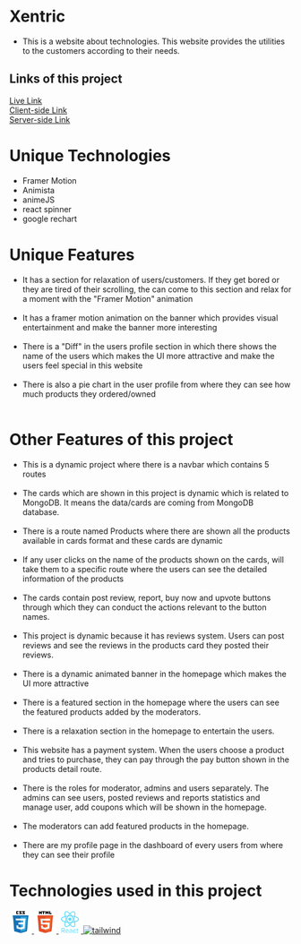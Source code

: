 # Xentric

- This is a website about technologies. This website provides the utilities to
  the customers according to their needs.

## Links of this project

[Live Link](http://localhost:5000/) <br>
[Client-side Link](https://github.com/Abrar-404/xentric-client) <br>
[Server-side Link](https://github.com/Abrar-404/xentric-server) <br>

# Unique Technologies

- Framer Motion
- Animista
- animeJS
- react spinner
- google rechart

# Unique Features

- It has a section for relaxation of users/customers. If they get bored or they
  are tired of their scrolling, the can come to this section and relax for a
  moment with the "Framer Motion" animation <br> <br>
- It has a framer motion animation on the banner which provides visual
  entertainment and make the banner more interesting <br> <br>
- There is a "Diff" in the users profile section in which there shows the name
  of the users which makes the UI more attractive and make the users feel
  special in this website <br> <br>
- There is also a pie chart in the user profile from where they can see how much
  products they ordered/owned <br> <br>

# Other Features of this project

- This is a dynamic project where there is a navbar which contains 5 routes <br>
  <br>
- The cards which are shown in this project is dynamic which is related to
  MongoDB. It means the data/cards are coming from MongoDB database. <br> <br>
- There is a route named Products where there are shown all the products
  available in cards format and these cards are dynamic <br> <br>
- If any user clicks on the name of the products shown on the cards, will take
  them to a specific route where the users can see the detailed information of
  the products<br> <br>
- The cards contain post review, report, buy now and upvote buttons through
  which they can conduct the actions relevant to the button names. <br> <br>
- This project is dynamic because it has reviews system. Users can post reviews
  and see the reviews in the products card they posted their reviews. <br> <br>
- There is a dynamic animated banner in the homepage which makes the UI more
  attractive <br> <br>
- There is a featured section in the homepage where the users can see the
  featured products added by the moderators. <br> <br>
- There is a relaxation section in the homepage to entertain the users.<br> <br>
- This website has a payment system. When the users choose a product and tries
  to purchase, they can pay through the pay button shown in the products detail
  route. <br> <br>
- There is the roles for moderator, admins and users separately. The admins can
  see users, posted reviews and reports statistics and manage user, add coupons
  which will be shown in the homepage. <br> <br>
- The moderators can add featured products in the homepage. <br> <br>
- There are my profile page in the dashboard of every users from where they can
  see their profile

# Technologies used in this project

<p align="left"> <a href="https://www.w3schools.com/css/" target="_blank" rel="noreferrer"> <img src="https://raw.githubusercontent.com/devicons/devicon/master/icons/css3/css3-original-wordmark.svg" alt="css3" width="40" height="40"/> </a> <a href="https://www.w3.org/html/" target="_blank" rel="noreferrer"> <img src="https://raw.githubusercontent.com/devicons/devicon/master/icons/html5/html5-original-wordmark.svg" alt="html5" width="40" height="40"/> </a> <a href="https://reactjs.org/" target="_blank" rel="noreferrer"> <img src="https://raw.githubusercontent.com/devicons/devicon/master/icons/react/react-original-wordmark.svg" alt="react" width="40" height="40"/> </a> <a href="https://tailwindcss.com/" target="_blank" rel="noreferrer"> <img src="https://www.vectorlogo.zone/logos/tailwindcss/tailwindcss-icon.svg" alt="tailwind" width="40" height="40"/> </a> </p>
